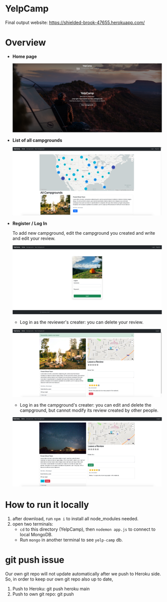 # YelpCamp
Final output website: https://shielded-brook-47655.herokuapp.com/



# Overview

- **Home page**

  ![image-20210630162037696](README.assets/image-20210630162037696.png)

- **List of all campgrounds**

  ![image-20210630162247827](README.assets/image-20210630162247827.png)

- **Register** **/ Log In**

  To add new campground, edit the campground you created and write and edit your review.

  ![image-20210630162148254](README.assets/image-20210630162148254.png)

  - Log in as the reviewer's creater: you can delete your review.

  ![image-20210630162446591](README.assets/image-20210630162446591.png)

  - Log in as the campground's creater: you can edit and delete the campground, but cannot modify its review created by other people.

  ![image-20210630162612110](README.assets/image-20210630162612110.png)



# How to run it locally

1. after download, run `npm i` to install all node_modules needed.
2. open two terminals:
   - `cd` to this directory (YelpCamp), then `nodemon app.js` to connect to local MongoDB.
   - Run `mongo` in another terminal to see `yelp-camp` db.


# git push issue
Our own git repo will not update automatically after we push to Heroku side.
So, in order to keep our own git repo also up to date,
1. Push to Heroku: git push heroku main
2. Push to own git repo: git push
